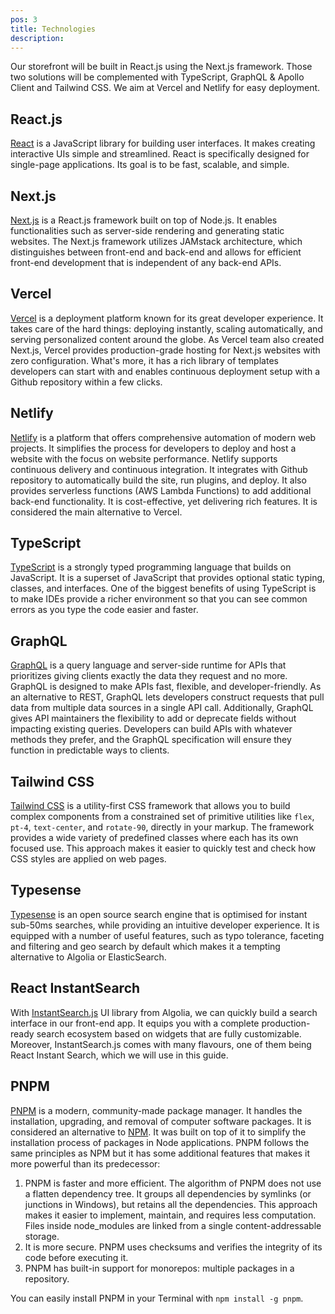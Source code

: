 ```yaml
---
pos: 3
title: Technologies
description:
---
```


Our storefront will be built in React.js using the Next.js framework. Those two solutions will be complemented with TypeScript, GraphQL & Apollo Client and Tailwind CSS. We aim at Vercel and Netlify for easy deployment.

## React.js

[React](https://reactjs.org/) is a JavaScript library for building user interfaces. It makes creating interactive UIs simple and streamlined. React is specifically designed for single-page applications. Its goal is to be fast, scalable, and simple.

## Next.js

[Next.js](https://nextjs.org/) is a React.js framework built on top of Node.js. It enables functionalities such as server-side rendering and generating static websites. The Next.js framework utilizes JAMstack architecture, which distinguishes between front-end and back-end and allows for efficient front-end development that is independent of any back-end APIs.

## Vercel

[Vercel](https://vercel.com/docs) is a deployment platform known for its great developer experience. It takes care of the hard things: deploying instantly, scaling automatically, and serving personalized content around the globe. As Vercel team also created Next.js, Vercel provides production-grade hosting for Next.js websites with zero configuration. What's more, it has a rich library of templates developers can start with and enables continuous deployment setup with a Github repository within a few clicks.

## Netlify

[Netlify](https://www.netlify.com/) is a platform that offers comprehensive automation of modern web projects. It simplifies the process for developers to deploy and host a website with the focus on website performance. Netlify supports continuous delivery and continuous integration. It integrates with Github repository to automatically build the site, run plugins, and deploy. It also provides serverless functions (AWS Lambda Functions) to add additional back-end functionality. It is cost-effective, yet delivering rich features. It is considered the main alternative to Vercel.

## TypeScript

[TypeScript](https://www.typescriptlang.org/) is a strongly typed programming language that builds on JavaScript. It is a superset of JavaScript that provides optional static typing, classes, and interfaces. One of the biggest benefits of using TypeScript is to make IDEs provide a richer environment so that you can see common errors as you type the code easier and faster.

## GraphQL

[GraphQL](https://graphql.org/) is a query language and server-side runtime for APIs that prioritizes giving clients exactly the data they request and no more. GraphQL is designed to make APIs fast, flexible, and developer-friendly. As an alternative to REST, GraphQL lets developers construct requests that pull data from multiple data sources in a single API call. Additionally, GraphQL gives API maintainers the flexibility to add or deprecate fields without impacting existing queries. Developers can build APIs with whatever methods they prefer, and the GraphQL specification will ensure they function in predictable ways to clients.

## Tailwind CSS

[Tailwind CSS](https://tailwindcss.com/) is a utility-first CSS framework that allows you to build complex components from a constrained set of primitive utilities like `flex`, `pt-4`, `text-center`, and `rotate-90`, directly in your markup. The framework provides a wide variety of predefined classes where each has its own focused use. This approach makes it easier to quickly test and check how CSS styles are applied on web pages.

## Typesense

[Typesense](https://typesense.org/) is an open source search engine that is optimised for instant sub-50ms searches, while providing an intuitive developer experience. It is equipped with a number of useful features, such as typo tolerance, faceting and filtering and geo search by default which makes it a tempting alternative to Algolia or ElasticSearch.

## React InstantSearch

With [InstantSearch.js](https://www.algolia.com/doc/guides/building-search-ui/what-is-instantsearch/js/) UI library from Algolia, we can quickly build a search interface in our front-end app. It equips you with a complete production-ready search ecosystem based on widgets that are fully customizable. Moreover, InstantSearch.js comes with many flavours, one of them being React Instant Search, which we will use in this guide.

## PNPM

[PNPM](https://pnpm.io/) is a modern, community-made package manager. It handles the installation, upgrading, and removal of computer software packages. It is considered an alternative to [NPM](https://www.npmjs.com/). It was built on top of it to simplify the installation process of packages in Node applications. PNPM follows the same principles as NPM but it has some additional features that makes it more powerful than its predecessor:

1. PNPM is faster and more efficient. The algorithm of PNPM does not use a flatten dependency tree. It groups all dependencies by symlinks (or junctions in Windows), but retains all the dependencies. This approach makes it easier to implement, maintain, and requires less computation. Files inside node_modules are linked from a single content-addressable storage.
2. It is more secure. PNPM uses checksums and verifies the integrity of its code before executing it.
3. PNPM has built-in support for monorepos: multiple packages in a repository.

You can easily install PNPM in your Terminal with `npm install -g pnpm`.
